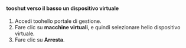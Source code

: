#### <a name="tooshut-down-a-virtual-device"></a>tooshut verso il basso un dispositivo virtuale
1. Accedi toohello portale di gestione.
2. Fare clic su **macchine virtuali**, e quindi selezionare hello dispositivo virtuale.
3. Fare clic su **Arresta**.

